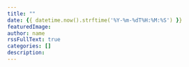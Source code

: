 ```yaml
---
title: ""
date: {{ datetime.now().strftime('%Y-%m-%dT%H:%M:%S') }}
featuredImage: 
author: name
rssFullText: true
categories: []
description:
---
```

